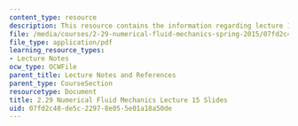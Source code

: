 ```yaml
---
content_type: resource
description: This resource contains the information regarding lecture 15 slides.
file: /media/courses/2-29-numerical-fluid-mechanics-spring-2015/07fd2c48de5c22978e055e01a18a50de_MIT2_29S15_Lecture15.pdf
file_type: application/pdf
learning_resource_types:
- Lecture Notes
ocw_type: OCWFile
parent_title: Lecture Notes and References
parent_type: CourseSection
resourcetype: Document
title: 2.29 Numerical Fluid Mechanics Lecture 15 Slides
uid: 07fd2c48-de5c-2297-8e05-5e01a18a50de
---
```

